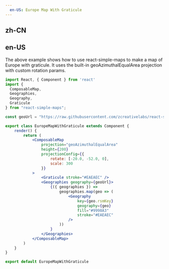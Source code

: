 ```yaml
---
  en-US: Europe Map With Graticule
---
```


## zh-CN


## en-US
The above example shows how to use react-simple-maps to make a map of Europe with graticule. It uses the built-in geoAzimuthalEqualArea projection with custom rotation params.

```jsx
import React, { Component } from 'react'
import {
  ComposableMap,
  Geographies,
  Geography,
  Graticule
} from "react-simple-maps";

const geoUrl = "https://raw.githubusercontent.com/zcreativelabs/react-simple-maps/master/topojson-maps/world-110m.json";

export class EuropeMapWithGraticule extends Component {
	render() {
		return (
			<ComposableMap
				projection="geoAzimuthalEqualArea"
				height={200}
				projectionConfig={{
					rotate: [-20.0, -52.0, 0],
					scale: 300
				}}
			>
				<Graticule stroke="#EAEAEC" />
				<Geographies geography={geoUrl}>
					{({ geographies }) =>
						geographies.map(geo => (
							<Geography
								key={geo.rsmKey}
								geography={geo}
								fill="#9998A3"
								stroke="#EAEAEC"
							/>
						))
					}
				</Geographies>
			</ComposableMap>
		)
	}
}

export default EuropeMapWithGraticule
```
 